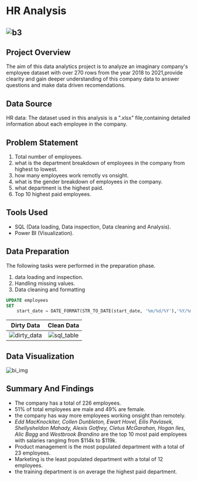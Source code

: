 # HR Analysis

![b3](https://github.com/stephen-dk/HR-Analysis/assets/144712896/dc54140a-c90d-494a-b78e-83b246be4eae)
--
## Project Overview

The aim of this data analytics project is to analyze an imaginary company's employee dataset with over 270 rows from the year 2018 to 2021,provide clearity and gain deeper understanding of this company data to answer questions and make data driven recomendations. 

## Data Source

HR data: The dataset used in this analysis is a ".xlsx" file,containing detailed information about each employee in the company.

## Problem Statement

1. Total number of employees.
2. what is the department breakdown of employees in the company from highest to lowest.
3. how many employees work remotly vs onsight.
4. what is the gender breakdown of employees in the company.
5. what department is the highest paid.
6. Top 10 highest paid employees.

## Tools Used
- SQL (Data loading, Data inspection, Data cleaning and Analysis).
- Power BI (Visualization).

## Data Preparation

The following tasks were performed in the preparation phase.
1. data loading and inspection.
2. Handling missing values.
3. Data cleaning and formatting
```sql
UPDATE employees 
SET 
    start_date = DATE_FORMAT(STR_TO_DATE(start_date, '%m/%d/%Y'),'%Y/%m/%d');
```
Dirty Data   |Clean Data
:-----------:|:----------:
![dirty_data](https://github.com/stephen-dk/HR-Analysis/assets/144712896/11a09668-3f60-425a-928e-c44750cab588)|![sql_table](https://github.com/stephen-dk/HR-Analysis/assets/144712896/eb36b515-73b7-48f3-ad0d-7336b5997f92)

## Data Visualization

![bi_img](https://github.com/stephen-dk/HR-Analysis/assets/144712896/1a6f0033-9666-4834-840c-77c6d68a9f61)

## Summary And Findings

- The company has a total of 226 employees.
- 51% of total employees are male and 49% are female.
- the company has way more employees working onsight than remotely.
- _Edd  MacKnockiter, Collen Dunbleton, Ewart Hovel, Eilis Pavlasek, Shellysheldon Mahady, Alexis Gotfrey, Cletus McGarahan, Hogan Iles, Alic Bagg_ and _Westbrook Brandino_ are the top 10 most paid employees with salaries rangimg from $114k to $119k.
- Product management is the most populated department with a total of 23 employees.
- Marketing is the least populated department with a total of 12 employees.
- the training department is on average the highest paid department.





